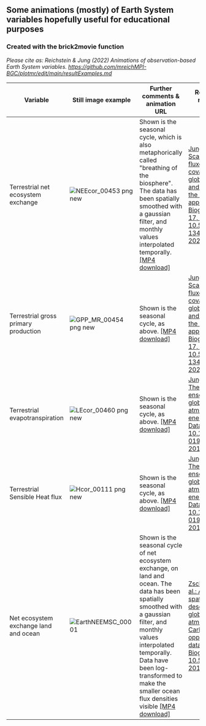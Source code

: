## Some animations (mostly) of Earth System variables hopefully useful for educational purposes
### Created with the brick2movie function
*Please cite as: Reichstein & Jung (2022) Animations of observation-based Earth System variables. https://github.com/mreichMPI-BGC/plotmr/edit/main/resultExamples.md*

| Variable  | Still image example|  Further comments & animation URL | References to related data products |
| ------------- | ------------- |  ------------- | ------------- |
| Terrestrial net ecosystem exchange  | ![NEEcor_00453 png new](https://user-images.githubusercontent.com/26135626/150497501-5db82938-316b-4b79-9222-5f31e9be5820.png) | Shown is the seasonal cycle, which is also metaphorically called "breathing of the biosphere". The data has been spatially smoothed with a gaussian filter, and monthly values interpolated temporally.  [[MP4 download]](https://nextcloud.bgc-jena.mpg.de/s/YCeFqPojfWwrH43)| [Jung, M. et al. : Scaling carbon fluxes from eddy covariance sites to globe: synthesis and evaluation of the FLUXCOM approach, Biogeosciences, 17, 1343-1365, 10.5194/bg-17-1343-2020, 2020.](https://bg.copernicus.org/articles/17/1343/2020/)|
| Terrestrial gross primary production  | ![GPP_MR_00454 png new](https://user-images.githubusercontent.com/26135626/150499586-faf0eca1-efaa-41f0-b1e7-bb4e0dfb0dea.png) | Shown is the seasonal cycle, as above. [[MP4 download]](https://nextcloud.bgc-jena.mpg.de/s/bgXG9wDqokT97cm) | [Jung, M. et al. : Scaling carbon fluxes from eddy covariance sites to globe: synthesis and evaluation of the FLUXCOM approach, Biogeosciences, 17, 1343-1365, 10.5194/bg-17-1343-2020, 2020.](https://bg.copernicus.org/articles/17/1343/2020/)|
| Terrestrial evapotranspiration |![LEcor_00460 png new](https://user-images.githubusercontent.com/26135626/150498301-cc547453-dcb5-49d4-8d3a-a9f22134f9d3.png) | Shown is the seasonal cycle, as above. [[MP4 download]](https://nextcloud.bgc-jena.mpg.de/s/BL3GAyHDqABmk9H) | [Jung, M., et al.: The FLUXCOM ensemble of global land-atmosphere energy fluxes, Sci. Data, 6, 74, 10.1038/s41597-019-0076-8, 2019.](https://www.nature.com/articles/s41597-019-0076-8)|
| Terrestrial Sensible Heat flux |![Hcor_00111 png new](https://user-images.githubusercontent.com/26135626/150499069-a440b29f-fa69-4133-aac5-cd503f32ee3e.png) | Shown is the seasonal cycle, as above. [[MP4 download]](https://nextcloud.bgc-jena.mpg.de/s/5d8EFxM5Cc4AGej)| [Jung, M., et al.: The FLUXCOM ensemble of global land-atmosphere energy fluxes, Sci. Data, 6, 74, 10.1038/s41597-019-0076-8, 2019.](https://www.nature.com/articles/s41597-019-0076-8)|
| Net ecosystem exchange land and ocean  | ![EarthNEEMSC_00001](https://user-images.githubusercontent.com/26135626/141675483-33371446-5b04-467b-928e-87ac8b47bd60.png) | Shown is the seasonal cycle of net ecosystem exchange, on land and ocean. The data has been spatially smoothed with a gaussian filter, and monthly values interpolated temporally. Data have been log-transformed to make the smaller ocean flux densities visible [[MP4 download]](https://nextcloud.bgc-jena.mpg.de/s/cdeeJMK6GXTgJK8) | [Zscheischler, J. et al.: An empirical spatiotemporal description of the global surface-atmosphere Carbon fluxes: opportunities and data limitations, Biogeosciences, 10.5194/bg-2016-427, 2017.](https://bg.copernicus.org/articles/14/3685/2017/)




